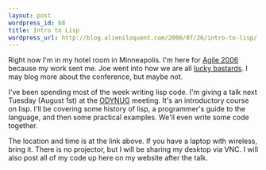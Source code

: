 ```yaml
---
layout: post
wordpress_id: 68
title: Intro to Lisp
wordpress_url: http://blog.alieniloquent.com/2006/07/26/intro-to-lisp/
---
```

Right now I'm in my hotel room in Minneapolis. I'm here for [Agile 2006][1]
because my work sent me. Joe went into how we are all [lucky bastards][2]. I
may blog more about the conference, but maybe not.

I've been spending most of the week writing lisp code. I'm giving a talk next
Tuesday (August 1st) at the [ODYNUG][3] meeting. It's an introductory course
on lisp. I'll be covering some history of lisp, a programmer's guide to the
language, and then some practical examples. We'll even write some code
together.

The location and time is at the link above. If you have a laptop with
wireless, bring it. There is no projector, but I will be sharing my desktop
via VNC. I will also post all of my code up here on my website after the talk.

   [1]: http://www.agile2006.org

   [2]: http://excastle.com/blog/archive/2006/07/24/5714.aspx

   [3]: http://www.blainebuxton.com/odynug/

